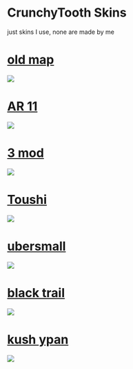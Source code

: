 # CrunchyTooth Skins
just skins I use, none are made by me

# [old map](https://download843.mediafire.com/xdxsdg2kzjcgBDp0gRCvT4fgTn-BgP6zq60j070fY0ENhz4K2o1RcF1gsejdphc-3_mpAUi9dWbz9WAbNnKzCiXSbR-Dz4K9BkQdazn0hW_OZ8jSuMO-jjJthBlNgugb0wDaZn5cLl0774NzAyQUV88hGC8KNv67Jn5BTw/9iobj496k3vittd/_Shield.osk)
![](https://osu.ppy.sh/ss/19300912/fc6d)
# [AR 11](https://download948.mediafire.com/zkjudg20agkg7gEdZoP7NoMU4-qRCUUumd8gJ5HeojBfPp1EBvOuGz22O-kI08Yyl2TcCGJLtqZT9hrHyD6LHHwxv2LUnDwGzGGiHQsrbSbQWehSh7OHAjTPvs0cDGRnK1b5hV3rdcR3HBoHTs1N7PPIk83CCWbiJH_HKA/3athl5kd60bclc4/Prawilosc+vJP+without+followpoints.osk)
![](https://osu.ppy.sh/ss/19300920/5457)
# [3 mod](https://download1582.mediafire.com/rbv5owgxbsag80as9ExfVlcuwvcfhVQA6-OXtvs-zjTp-aXUdmtDdXo7-nbwDhgifYWWud3vtepCLAlblI6T_9Bldco-2pWukPq4aNUgP0QUK2paKnGFbDTL48mbBrKdyviSIUJPj-LN1Hk8QzVFQ_ZNZYQa6KYdMTxKfQ/7kjjam7nuqmvh2k/PEWDEKZULTRAEDITO.osk)
![](https://osu.ppy.sh/ss/19300933/a08f)
# [Toushi](https://download1503.mediafire.com/6vru84lq9mwgQtaYoOjZkpAvp60Jxtq5v9qZqM5HuoOKYT76-1dwYGbcFlmMlfhd5Q_npXw3d9SLuilY7WKO-tu8gyoBphreYN-8UPXpP6emkpEr_MBJwaKNIgXGPJiYABJWJmCatxnrQg4p6VA07FbQkCcKifyIT-_AsQ/zedpblsjlwlaxh4/Uberlegen+Skin+beta9.osk)
![](https://osu.ppy.sh/ss/19300926/9de0) 
# [ubersmall](https://download1583.mediafire.com/qowa2s993ufgjlP7h0aLVintupwdYBx1nzWYK9qFKHtTD0Yjnh-SPCmrBvcN77dMblDl5q8nttQ7CfrqMBlX7vhyKxjygtiHtwH8hwAksWd4gb6Iv9HvPQ0GfMyROXqZiEVLJh5Mry3nv-l6mWiDjkzvLDAyxdn01MDbTg/2saobm75j73xygd/Uberlegen+Skin+beta9.osk)
![](https://osu.ppy.sh/ss/19300929/bc8f)
# [black trail](https://download1474.mediafire.com/6e3jw8633r7gXc1-4FU4gzeaXx6ozz6JavAKUtGm7CghofdBC0LNrpGJAa3iGj_fqQ0yfp37TvuVOvixEfOU6I2sxRM-G1_Nr8GUrjAu8oZ4JFrDuSkovMPtjngu0d3adofel8jtwAzfgNnM76XGelWB66eTP1St8RWINQ/nhcrhsfo0zi46n2/oktodayidecidedonceagaintoworkonmyskinagaintofinallyreplacethisshittymisssoundthankstoephixigotanewcombobreakandfailsoundallcreditgoestoephix.osk)
![](https://osu.ppy.sh/ss/19300935/f126)
# [kush ypan](https://download1511.mediafire.com/3a430p8qf0agG3yO4aPxAAPWCABR2U3pEPS1Z6lqWbSE_WSvs-o7RjOmSBV7ZRhu1k6zBhE_9QHIpf7fh6O0_NNT116qN2gX53JTGRfDrmAww00NpuEkg9w3e9I6Ld8YDM3MmpJvsUlI5iCxFsRL0yYTseO2ywb6LQIKcg/q9lr7ch1l2zeioq/THEKUSHVANMAN+YPAN.osk)
![](https://osu.ppy.sh/ss/19300940/9fb4)

